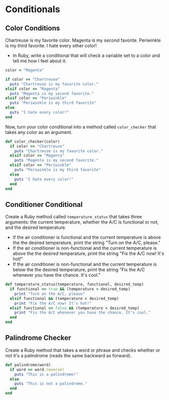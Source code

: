 # Conditionals

## Color Conditions

Chartreuse is my favorite color. Magenta is my second favorite. Periwinkle is my third favorite. I hate every other color!
* In Ruby, write a conditional that will check a variable set to a color and tell me how I feel about it.

```ruby
color = "Magenta"

if color == "Chartreuse"
  puts "Chartreuse is my favorite color."
elsif color == "Magenta"
  puts "Magenta is my second favorite."
elsif color == "Periwinkle"
  puts "Periwinkle is my third favorite"
else
  puts "I hate every color!"
end
```

Now, turn your color conditional into a method called `color_checker` that takes any color as an argument.

```ruby
def color_checker(color)
  if color == "Chartreuse"
    puts "Chartreuse is my favorite color."
  elsif color == "Magenta"
    puts "Magenta is my second favorite."
  elsif color == "Periwinkle"
    puts "Periwinkle is my third favorite"
  else
    puts "I hate every color!"
  end
end
```

## Conditioner Conditional
Create a Ruby method called `temperature_status` that takes three arguments: the current temperature, whether the A/C is functional or not, and the desired temperature.

  - If the air conditioner is functional and the current temperature is above the the desired temperature, print the string "Turn on the A/C, please."
  - If the air conditioner is non-functional and the current temperature is above the the desired temperature, print the string "Fix the A/C now!  It's hot!"
  - If the air conditioner is non-functional and the current temperature is below the the desired temperature, print the string "Fix the A/C whenever you have the chance. It's cool."

```ruby
def temperature_status(temperature, functional, desired_temp)
  if functional == true && (temperature > desired_temp) 
    print "Turn on the A/C, please"
  elsif functional && (temperature > desired_temp)
    print "Fix the A/C now! It's hot!"
  elsif functional == false && (temperature < desired_temp)
    print "Fix the A/C whenever you have the chance. It's cool."
  end
end
```

## Palindrome Checker

Create a Ruby method that takes a word or phrase and checks whether or not it's a palindrome (reads the same backward as forward).

```ruby
def palindrome(word)
  if word == word.reverse!
    puts "This is a palindrome!"
  else
    puts "This is not a palindrome."
  end
end
```
